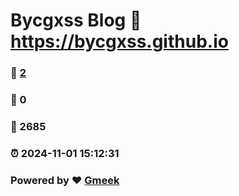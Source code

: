 # Bycgxss Blog :link: https://bycgxss.github.io 
### :page_facing_up: [2](https://bycgxss.github.io/tag.html) 
### :speech_balloon: 0 
### :hibiscus: 2685 
### :alarm_clock: 2024-11-01 15:12:31 
### Powered by :heart: [Gmeek](https://github.com/Meekdai/Gmeek)
